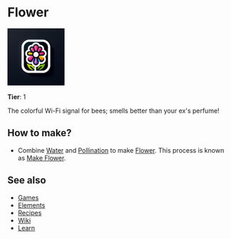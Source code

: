 # Flower

![](../images/item.flower.png)

**Tier**: 1

The colorful Wi-Fi signal for bees; smells better than your ex's perfume!

## How to make?

* Combine [Water](/wiki/elements/water) and [Pollination](/wiki/elements/pollination) to make [Flower](/wiki/elements/flower). This process is known as [Make Flower](/wiki/recipes/make-flower).

## See also

* [Games](/wiki/games)
* [Elements](/wiki/elements)
* [Recipes](/wiki/recipes)
* [Wiki](/wiki/index)
* [Learn](/learn/index)